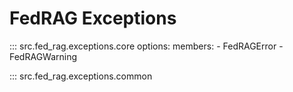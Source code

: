 # FedRAG Exceptions

::: src.fed_rag.exceptions.core
    options:
      members:
        - FedRAGError
        - FedRAGWarning

::: src.fed_rag.exceptions.common

